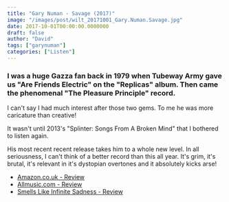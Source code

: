 ```yaml
---
title: "Gary Numan - Savage (2017)"
image: "/images/post/wilt_20171001_Gary.Numan.Savage.jpg"
date: 2017-10-01T00:00:00.0000000
draft: false
author: "David"
tags: ["garynuman"]
categories: ["Listen"]
---
```

### I was a huge Gazza fan back in 1979 when Tubeway Army gave us "Are Friends Electric" on the "Replicas" album. Then came the phenomenal "The Pleasure Principle" record.  
I can't say I had much interest after those two gems. To me he was more caricature than creative!

 It wasn't until 2013's "Splinter: Songs From A Broken Mind" that I bothered to listen again.

 His most recent recent release takes him to a whole new level. In all seriousness, I can't think of a better record than this all year. It's grim, it's brutal, it's relevant in it's dystopian overtones and it absolutely kicks arse!

-  [Amazon.co.uk - Review](https://www.amazon.co.uk/Savage-Songs-Broken-World-Deluxe/dp/B073R7QD3N/ref=sr_1_1?s=music&amp;ie=UTF8&amp;qid=1506827043&amp;sr=1-1&amp;keywords=gary+numan)
-  [Allmusic.com - Review](http://www.allmusic.com/album/savage-songs-from-a-broken-world-mw0003075900)
-  [Smells Like Infinite Sadness - Review](http://smellslikeinfinitesadness.com/gary-numan-savage-songs-from-a-broken-world-review/)